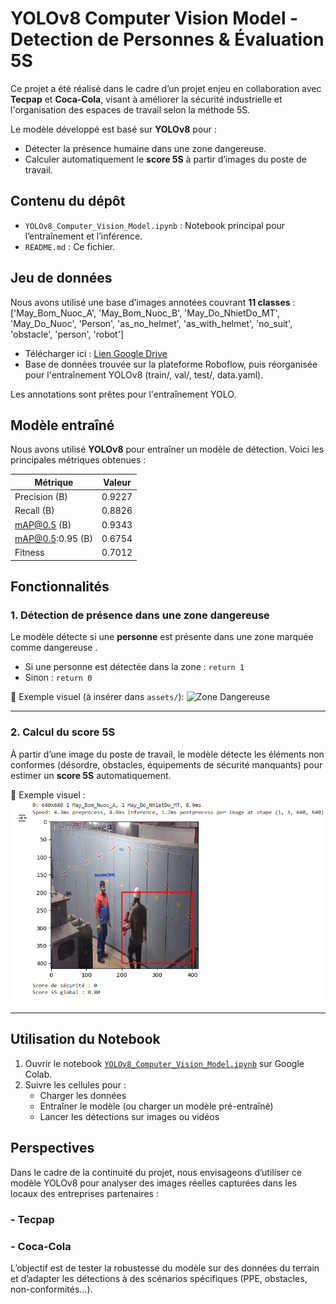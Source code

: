 
# YOLOv8 Computer Vision Model - Detection de Personnes & Évaluation 5S

Ce projet a été réalisé dans le cadre d’un projet enjeu en collaboration avec **Tecpap** et **Coca-Cola**, visant à améliorer la sécurité industrielle et l'organisation des espaces de travail selon la méthode 5S.

Le modèle développé est basé sur **YOLOv8** pour :
-  Détecter la présence humaine dans une zone dangereuse.
-  Calculer automatiquement le **score 5S** à partir d’images du poste de travail.

##  Contenu du dépôt

- `YOLOv8_Computer_Vision_Model.ipynb` : Notebook principal pour l’entraînement et l’inférence.
- `README.md` : Ce fichier.
  
##  Jeu de données

Nous avons utilisé une base d’images annotées couvrant **11 classes** :
['May_Bom_Nuoc_A', 'May_Bom_Nuoc_B', 'May_Do_NhietDo_MT', 'May_Do_Nuoc',
'Person', 'as_no_helmet', 'as_with_helmet', 'no_suit', 'obstacle',
'person', 'robot']

- Télécharger ici : [Lien Google Drive](https://drive.google.com/file/d/1O7R7WCfmPGqnIzgOo1KCilnQcINOkifN/view?usp=sharing)
- Base de données trouvée sur la plateforme Roboflow, puis réorganisée pour l'entraînement YOLOv8 (train/, val/, test/, data.yaml).

Les annotations sont prêtes pour l'entraînement YOLO.

##  Modèle entraîné

Nous avons utilisé **YOLOv8** pour entraîner un modèle de détection. Voici les principales métriques obtenues :

| Métrique                 | Valeur         |
|--------------------------|----------------|
| Precision (B)            | 0.9227         |
| Recall (B)               | 0.8826         |
| mAP@0.5 (B)              | 0.9343         |
| mAP@0.5:0.95 (B)         | 0.6754         |
| Fitness                  | 0.7012         |


## Fonctionnalités

### 1. **Détection de présence dans une zone dangereuse**
Le modèle détecte si une **personne** est présente dans une zone marquée comme dangereuse .

- Si une personne est détectée dans la zone : `return 1`
-  Sinon : `return 0`

🔽 Exemple visuel (à insérer dans `assets/`):
![Zone Dangereuse](danger.png)

---

### 2. **Calcul du score 5S**
À partir d’une image du poste de travail, le modèle détecte les éléments non conformes (désordre, obstacles, équipements de sécurité manquants) pour estimer un **score 5S** automatiquement.

🔽 Exemple visuel :
![Score 5S](5S%20.png)

---

##  Utilisation du Notebook

1. Ouvrir le notebook [`YOLOv8_Computer_Vision_Model.ipynb`](YOLOv8_Computer_Vision_Model.ipynb) sur Google Colab.
2. Suivre les cellules pour :
   - Charger les données
   - Entraîner le modèle (ou charger un modèle pré-entraîné)
   - Lancer les détections sur images ou vidéos
  
 ##  Perspectives
Dans le cadre de la continuité du projet, nous envisageons d’utiliser ce modèle YOLOv8 pour analyser des images réelles capturées dans les locaux des entreprises partenaires :

### - Tecpap 

### - Coca-Cola 

L’objectif est de tester la robustesse du modèle sur des données du terrain et d’adapter les détections à des scénarios spécifiques (PPE, obstacles, non-conformités…).





